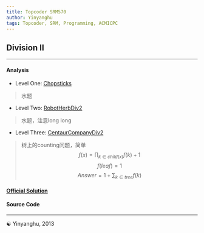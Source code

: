 ```yaml
---
title: Topcoder SRM570
author: Yinyanghu
tags: Topcoder, SRM, Programming, ACMICPC
---
```


## Division II

---

#### Analysis

* Level One: [Chopsticks](http://apps.topcoder.com/stat?c=problem_statement&pm=12424&rd=15490)

> 水题

* Level Two: [RobotHerbDiv2](http://apps.topcoder.com/stat?c=problem_statement&pm=12425&rd=15490)

> 水题，注意long long

* Level Three: [CentaurCompanyDiv2](http://apps.topcoder.com/stat?c=problem_statement&pm=12426&rd=15490)

> 树上的counting问题，简单
> $$f(x) = \prod_{k \in child(x)}{f(k) + 1}$$
> $$f(leaf) = 1$$
> $$Answer = 1 + \sum_{k \in tree}{f(k)}$$

#### [Official Solution](http://apps.topcoder.com/wiki/display/tc/SRM+570)

#### Source Code

<script src="https://gist.github.com/yinyanghu/4958698.js"></script>

---

☯ Yinyanghu, 2013
